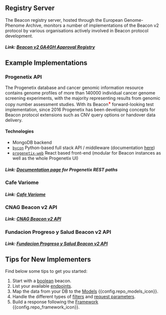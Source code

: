 ## Registry Server

The Beacon registry server, hosted through the European Genome-Phenome Archive, monitors
a number of implementations of the Beacon v2 protocol by various organisations actively involved
in Beacon protocol development.

##### Link: [Beacon v2 GA4GH Approval Registry](https://ga4gh-approval-service-registry-demo.ega-archive.org)

## Example Implementations

### Progenetix API

The Progenetix database and cancer genomic information resource contains genome profiles
of more than 140000 individual cancer genome screening experiments, with the majority
representing results from genomic copy number assessment studies. With its
Beacon<span style="color: red; font-weight: 800;"><sup>+</sup></span> forward-looking test
implementation, since 2016 Progenetix has been developing concepts for Beacon protocol extensions
such as CNV query options or handover data delivery.

#### Technologies

* MongoDB backend
* [`bycon`](https://github.com/progenetix/bycon/) Python-based full stack API / middleware (documentation [here](https://bycon.progenetix.org/))
* [`progenetix-web`](https://github.com/progenetix/progenetix-web/) React based front-end (modular for Beacon instances as well as the whole Progenetix UI)

##### Link: [Documentation page](https://docs.progenetix.org/beaconplus/#beacon-v2-path-examples-in-progenetix) for Progenetix REST paths

### Cafe Variome

##### Link: [Cafe Variome](https://beaconv2.cafevariome.org/form)

### CNAG Beacon v2 API

##### Link: [CNAG Beacon v2 API](https://playground.rd-connect.eu/beacon2/api)

### Fundacion Progreso y Salud Beacon v2 API

##### Link: [Fundacion Progreso y Salud Beacon v2 API](https://csvs-beacon.clinbioinfosspa.es/csvs/ga4ghbeacon/v2/api/)

## Tips for New Implementers

Find below some tips to get you started:

1. Start with a [boolean](beacon-flavours.md) beacon.
2. List your available [endpoints](framework.md).
3. Map the data from your DB to the [Models](models.md) {{config.repo_models_icon}}.
4. Handle the different types of [filters](filters.md) and [request parameters](framework.md).
5. Build a response following the [Framework](framework.md) {{config.repo_framework_icon}}.

